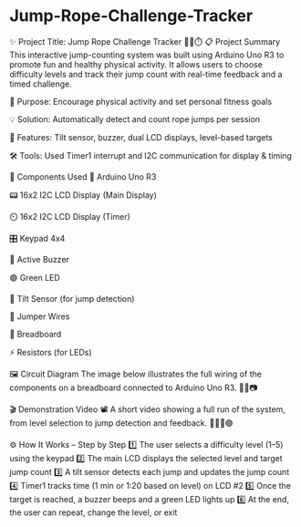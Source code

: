 # Jump-Rope-Challenge-Tracker
✨ Project Title: Jump Rope Challenge Tracker 🏃‍♂️⏱️
📋 Project Summary
This interactive jump-counting system was built using Arduino Uno R3 to promote fun and healthy physical activity.
It allows users to choose difficulty levels and track their jump count with real-time feedback and a timed challenge.

🎯 Purpose: Encourage physical activity and set personal fitness goals

💡 Solution: Automatically detect and count rope jumps per session

🔔 Features: Tilt sensor, buzzer, dual LCD displays, level-based targets

🛠️ Tools: Used Timer1 interrupt and I2C communication for display & timing

🧰 Components Used
🧠 Arduino Uno R3

📟 16x2 I2C LCD Display (Main Display)

⏲️ 16x2 I2C LCD Display (Timer)

🎛️ Keypad 4x4

🔔 Active Buzzer

🟢 Green LED

🎯 Tilt Sensor (for jump detection)

🧵 Jumper Wires

🔌 Breadboard

⚡ Resistors (for LEDs)

🖼️ Circuit Diagram
The image below illustrates the full wiring of the components on a breadboard connected to Arduino Uno R3.
🔧🧩📷 

🎬 Demonstration Video
📽️ A short video showing a full run of the system, from level selection to jump detection and feedback.
🏃‍♀️✅🟢 

⚙️ How It Works – Step by Step
1️⃣ The user selects a difficulty level (1–5) using the keypad
2️⃣ The main LCD displays the selected level and target jump count
3️⃣ A tilt sensor detects each jump and updates the jump count
4️⃣ Timer1 tracks time (1 min or 1:20 based on level) on LCD #2
5️⃣ Once the target is reached, a buzzer beeps and a green LED lights up
6️⃣ At the end, the user can repeat, change the level, or exit


